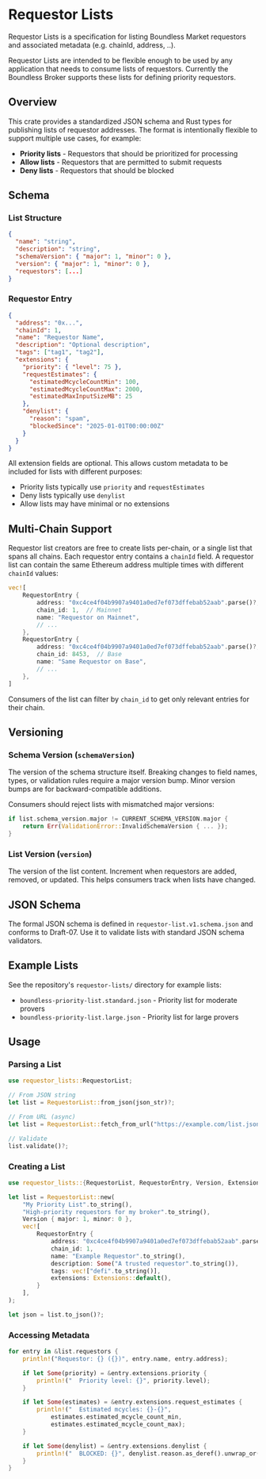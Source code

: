 # Requestor Lists

Requestor Lists is a specification for listing Boundless Market requestors and associated metadata (e.g. chainId, address, ..).

Requestor Lists are intended to be flexible enough to be used by any application that needs to consume lists of requestors. Currently the Boundless Broker supports these lists for defining priority requestors.

## Overview

This crate provides a standardized JSON schema and Rust types for publishing lists of requestor addresses. The format is intentionally flexible to support multiple use cases, for example:

- **Priority lists** - Requestors that should be prioritized for processing
- **Allow lists** - Requestors that are permitted to submit requests
- **Deny lists** - Requestors that should be blocked

## Schema

### List Structure

```json
{
  "name": "string",
  "description": "string",
  "schemaVersion": { "major": 1, "minor": 0 },
  "version": { "major": 1, "minor": 0 },
  "requestors": [...]
}
```

### Requestor Entry

```json
{
  "address": "0x...",
  "chainId": 1,
  "name": "Requestor Name",
  "description": "Optional description",
  "tags": ["tag1", "tag2"],
  "extensions": {
    "priority": { "level": 75 },
    "requestEstimates": {
      "estimatedMcycleCountMin": 100,
      "estimatedMcycleCountMax": 2000,
      "estimatedMaxInputSizeMB": 25
    },
    "denylist": {
      "reason": "spam",
      "blockedSince": "2025-01-01T00:00:00Z"
    }
  }
}
```

All extension fields are optional. This allows custom metadata to be included for lists with different purposes:

- Priority lists typically use `priority` and `requestEstimates`
- Deny lists typically use `denylist`
- Allow lists may have minimal or no extensions

## Multi-Chain Support

Requestor list creators are free to create lists per-chain, or a single list that spans all chains. Each requestor entry contains a `chainId` field. A requestor list can contain the same Ethereum address multiple times with different `chainId` values:

```rust
vec![
    RequestorEntry {
        address: "0xc4ce4f04b9907a9401a0ed7ef073dffebab52aab".parse()?,
        chain_id: 1,  // Mainnet
        name: "Requestor on Mainnet",
        // ...
    },
    RequestorEntry {
        address: "0xc4ce4f04b9907a9401a0ed7ef073dffebab52aab".parse()?,
        chain_id: 8453,  // Base
        name: "Same Requestor on Base",
        // ...
    },
]
```

Consumers of the list can filter by `chain_id` to get only relevant entries for their chain.

## Versioning

### Schema Version (`schemaVersion`)

The version of the schema structure itself. Breaking changes to field names, types, or validation rules require a major version bump. Minor version bumps are for backward-compatible additions.

Consumers should reject lists with mismatched major versions:

```rust
if list.schema_version.major != CURRENT_SCHEMA_VERSION.major {
    return Err(ValidationError::InvalidSchemaVersion { ... });
}
```

### List Version (`version`)

The version of the list content. Increment when requestors are added, removed, or updated. This helps consumers track when lists have changed.

## JSON Schema

The formal JSON schema is defined in `requestor-list.v1.schema.json` and conforms to Draft-07. Use it to validate lists with standard JSON schema validators.

## Example Lists

See the repository's `requestor-lists/` directory for example lists:

- `boundless-priority-list.standard.json` - Priority list for moderate provers
- `boundless-priority-list.large.json` - Priority list for large provers

## Usage

### Parsing a List

```rust
use requestor_lists::RequestorList;

// From JSON string
let list = RequestorList::from_json(json_str)?;

// From URL (async)
let list = RequestorList::fetch_from_url("https://example.com/list.json").await?;

// Validate
list.validate()?;
```

### Creating a List

```rust
use requestor_lists::{RequestorList, RequestorEntry, Version, Extensions};

let list = RequestorList::new(
    "My Priority List".to_string(),
    "High-priority requestors for my broker".to_string(),
    Version { major: 1, minor: 0 },
    vec![
        RequestorEntry {
            address: "0xc4ce4f04b9907a9401a0ed7ef073dffebab52aab".parse()?,
            chain_id: 1,
            name: "Example Requestor".to_string(),
            description: Some("A trusted requestor".to_string()),
            tags: vec!["defi".to_string()],
            extensions: Extensions::default(),
        }
    ],
);

let json = list.to_json()?;
```

### Accessing Metadata

```rust
for entry in &list.requestors {
    println!("Requestor: {} ({})", entry.name, entry.address);

    if let Some(priority) = &entry.extensions.priority {
        println!("  Priority level: {}", priority.level);
    }

    if let Some(estimates) = &entry.extensions.request_estimates {
        println!("  Estimated mcycles: {}-{}",
            estimates.estimated_mcycle_count_min,
            estimates.estimated_mcycle_count_max);
    }

    if let Some(denylist) = &entry.extensions.denylist {
        println!("  BLOCKED: {}", denylist.reason.as_deref().unwrap_or("No reason"));
    }
}
```
